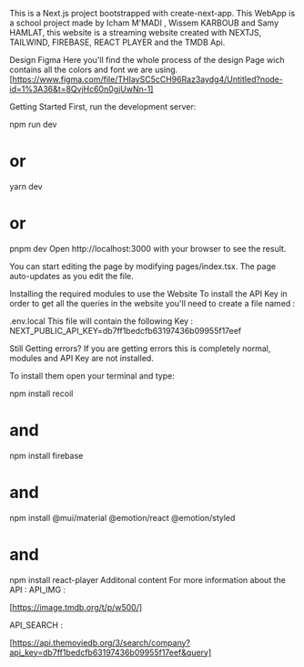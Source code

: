 
This is a Next.js project bootstrapped with create-next-app. This WebApp is a school project made by Icham M'MADI , Wissem KARBOUB and Samy HAMLAT, this website is a streaming website created with NEXTJS, TAILWIND, FIREBASE, REACT PLAYER and the TMDB Api.

Design Figma
Here you'll find the whole process of the design Page wich contains all the colors and font we are using. [https://www.figma.com/file/THIaySC5cCH96Raz3aydg4/Untitled?node-id=1%3A36&t=8QvjHc60n0gjUwNn-1]

Getting Started
First, run the development server:

npm run dev
# or
yarn dev
# or
pnpm dev
Open http://localhost:3000 with your browser to see the result.

You can start editing the page by modifying pages/index.tsx. The page auto-updates as you edit the file.

Installing the required modules to use the Website
To install the API Key in order to get all the queries in the website you'll need to create a file named :

.env.local
This file will contain the following Key : NEXT_PUBLIC_API_KEY=db7ff1bedcfb63197436b09955f17eef

Still Getting errors?
If you are getting errors this is completely normal, modules and API Key are not installed.

To install them open your terminal and type:

npm install recoil
# and
npm install firebase
# and
npm install @mui/material @emotion/react @emotion/styled
# and
npm install react-player
Additonal content
For more information about the API : API_IMG :

[https://image.tmdb.org/t/p/w500/]

API_SEARCH :

[https://api.themoviedb.org/3/search/company?api_key=db7ff1bedcfb63197436b09955f17eef&query]

